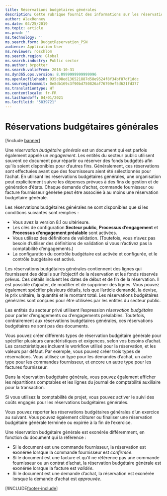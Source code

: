 ```yaml
---
title: Réservations budgétaires générales
description: Cette rubrique fournit des informations sur les réservations budgétaires générales pour le secteur public.
author: AlexRenney
ms.date: 04/25/2019
ms.topic: article
ms.prod: ''
ms.technology: ''
ms.search.form: BudgetReservation_PSN
audience: Application User
ms.reviewer: roschlom
ms.search.region: Global
ms.search.industry: Public sector
ms.author: brpotter
ms.search.validFrom: 2018-10-31
ms.dyn365.ops.version: 8.0999999999999996
ms.openlocfilehash: 935c08ed136521887d58e9524f8f34bf87df1ddc
ms.sourcegitcommit: 0e8db169c3f90bd750826af76709ef5d621fd377
ms.translationtype: HT
ms.contentlocale: fr-FR
ms.lasthandoff: 04/01/2021
ms.locfileid: "5839721"
---
```

# <a name="general-budget-reservations"></a>Réservations budgétaires générales

[!include [banner](../includes/banner.md)]

Une *réservation budgétaire générale* est un document qui est parfois également appelé un *engagement*. Les entités du secteur public utilisent souvent ce document pour répartir ou réserver des fonds budgétés afin qu’ils soient disponibles pour d’autres fins. Généralement, ces réservations sont effectuées avant que des fournisseurs aient été sélectionnés pour l’achat. En utilisant les réservations budgétaires générales, une organisation peut explicitement suivre les dépenses prévues à des fins de gestion et de génération d’états. Chaque demande d’achat, commande fournisseur ou facture fournisseur générée peut être associée à au moins une réservation budgétaire générale.

Les réservations budgétaires générales ne sont disponibles que si les conditions suivantes sont remplies :

- Vous avez la version 8.1 ou ultérieure.
- Les clés de configuration **Secteur public**, **Processus d’engagement** et **Processus d’engagement préalable** sont activées.
- Vous utilisez des définitions de validation. (Toutefois, vous n’avez pas besoin d’utiliser des définitions de validation si vous n’activez pas la comptabilité d’engagements.)
- La configuration du contrôle budgétaire est activée et configurée, et le contrôle budgétaire est activé.

Les réservations budgétaires générales contiennent des lignes qui fournissent des détails sur l’objectif de la réservation et les fonds réservés prévus. Ces détails incluent les dates de début et de fin de la réservation. Il est possible d’ajouter, de modifier et de supprimer des lignes. Vous pouvez également spécifier plusieurs détails, tels que l’article demandé, la devise, le prix unitaire, la quantité et le montant total. Les réservations budgétaires générales sont conçues pour être utilisées par les entités du secteur public.

Les entités du secteur privé utilisent l’expression *réservation budgétaire* pour parler d’engagements ou d’engagements préalables. Toutefois, contrairement aux réservations budgétaires générales, ces réservations budgétaires ne sont pas des documents.

Vous pouvez créer différents types de réservation budgétaire générale pour spécifier plusieurs caractéristiques et exigences, selon vos besoins d’achat. Les caractéristiques incluent le workflow utilisé pour la réservation, et les valeurs par défaut. Par exemple, vous pouvez créer trois types de réservations. Vous utilisez un type pour les demandes d’achat, un autre type pour les commandes fournisseur, et encore un autre type pour les factures fournisseur.

Dans la réservation budgétaire générale, vous pouvez également afficher les répartitions comptables et les lignes du journal de comptabilité auxiliaire pour la transaction.

Si vous utilisez la comptabilité de projet, vous pouvez activer le suivi des coûts engagés pour les réservations budgétaires générales.

Vous pouvez reporter les réservations budgétaires générales d’un exercice au suivant. Vous pouvez également clôturer ou finaliser une réservation budgétaire générale terminée ou expirée à la fin de l’exercice.

Une réservation budgétaire générale est exonérée différemment, en fonction du document qui la référence :

- Si le document est une commande fournisseur, la réservation est exonérée lorsque la commande fournisseur est *confirmée*.
- Si le document est une facture et qu’il ne référence pas une commande fournisseur ou un contrat d’achat, la réservation budgétaire générale est exonérée lorsque la facture est *validée*.
- Si le document est une demande d’achat, la réservation est exonérée lorsque la demande d’achat est *approuvée*.


[!INCLUDE[footer-include](../../includes/footer-banner.md)]